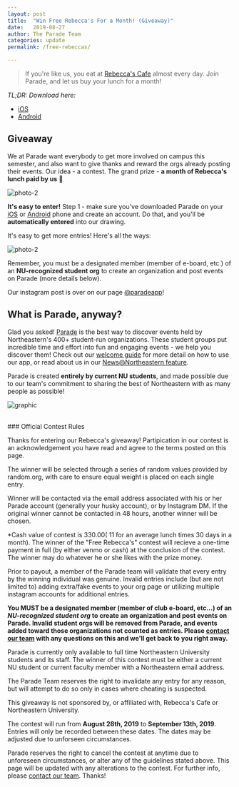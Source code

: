 ```yaml
---
layout: post
title:  "Win Free Rebecca's For a Month! (Giveaway)"
date:   2019-08-27
author: The Parade Team
categories: update
permalink: /free-rebeccas/

---
```

> If you're like us, you eat at [Rebecca's Cafe](http://rebeccascafe.com) almost every day.  Join Parade, and let us
> buy your lunch for a month!

*TL;DR: Download here:*

- [iOS](https://parade.events/ios)
- [Android](https://parade.events/android) 

## Giveaway

We at Parade want everybody to get more involved on campus this semester, and also want to give thanks and reward the orgs already posting their events.  Our idea - a contest. The grand prize - **a month of Rebecca's lunch paid by us** 🎉


![photo-2]({{site.url}}/{{site.baseurl}}/assets/resources-free-rebeccas/sandwich.jpg)

**It's easy to enter!**  Step 1 - make sure you've downloaded Parade on your [iOS](https://parade.events/ios) or [Android](https://parade.events/android) phone and create an account.  Do that, and you'll be **automatically entered** into our drawing.

It's easy to get more entries! Here's all the ways:

![photo-2]({{site.url}}/{{site.baseurl}}/assets/resources-free-rebeccas/ways-to-win.png)

Remember, you must be a designated member (member of e-board, etc.) of an **NU-recognized student org** to create an organization and post events on Parade (more details below).

Our instagram post is over on our page [@paradeapp](https://www.instagram.com/p/B1tV-S0lRgo/?igshid=ewvuqr9r83qx)!

## What is Parade, anyway?

Glad you asked! [Parade](https://parade.events/) is the best way to discover events held by Northeastern's 400+ student-run organizations.  These student groups put incredible time and effort into fun and engaging events - we help you discover them!  Check out our [welcome guide](https://parade.events/welcome-guide/) for more detail on how to use our app, or read about us in our [News@Northeastern feature](https://news.northeastern.edu/2019/07/23/want-to-know-whats-happening-on-northeasterns-boston-campus-theres-an-app-for-that/).

Parade is created **entirely by current NU students**, and made possible due to our team's commitment to sharing the best of Northeastern with as many people as possible!  

![graphic]({{site.url}}/{{site.baseurl}}/assets/resources-free-rebeccas/graphic.png)


<br>
### Official Contest Rules

Thanks for entering our Rebecca's giveaway!  Partipication in our contest is an acknowledgement you have read and agree to the terms posted on this page.

The winner will be selected through a series of random values provided by random.org, with care to ensure equal weight is placed on each single entry. 

Winner will be contacted via the email address associated with his or her Parade account (generally your husky account), or by Instagram DM.  If the original winner cannot be contacted in 48 hours, another winner will be chosen.

*Cash value of contest is $330.00 (~$11 for an average lunch times 30 days in a month).  The winner of the "Free Rebecca's" contest
will recieve a one-time payment in full (by either venmo or cash) at the conclusion of the contest.   The winner may do whatever he or she likes with the prize money.

Prior to payout, a member of the Parade team will validate that every entry by the winning individual was genuine. Invalid entries include (but are not limited to) adding extra/fake events to your org page or utilizing multiple instagram accounts for additional entries.

**You MUST be a designated member (member of club e-board, etc...) of an *NU-recognized student org* to create an organization and post events on Parade.  Invalid student orgs will be removed from Parade, and events added toward those organizations not counted as entries.  Please [contact our team](mailto:team@parade.events) with any questions on this and we'll get back to you right away.**

Parade is currently only available to full time Northeastern University students and its staff.  The winner of this contest must be either a current NU student or current faculty member with a Northeastern email address.

The Parade Team reserves the right to invalidate any entry for any reason, but will attempt to do so only in cases where cheating is suspected.

This giveaway is not sponsored by, or affiliated with, Rebecca's Cafe or Northeastern University.

The contest will run from **August 28th, 2019** to **September 13th, 2019**.  Entries will only be recorded between these dates.  The dates may be adjusted due to unforseen circumstances.

Parade reserves the right to cancel the contest at anytime due to unforeseen circumstances, or alter any of the guidelines stated above.  This page will be updated with any alterations to the contest.  For further info, please [contact our team](mailto:team@parade.events).  Thanks!
